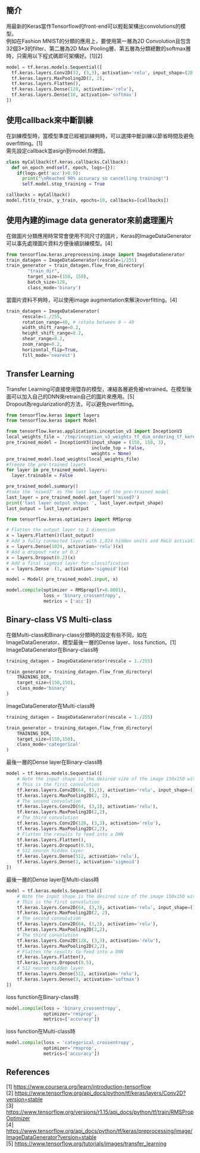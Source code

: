 ## 簡介
用最新的Keras當作Tensorflow的front-end可以輕鬆架構出convolutions的模型。  
例如在Fashion MNIST的分類的應用上，要使用第一層為2D Convolution且包含32個3*3的filter、第二層為2D Max Pooling層、第五層為分類總數的softmax層時，只需用以下程式碼即可架構好。[1][2]  

```python
model = tf.keras.models.Sequential([
  tf.keras.layers.Conv2D(32, (3,3), activation='relu', input_shape=(28, 28, 1)),
  tf.keras.layers.MaxPooling2D(2, 2),
  tf.keras.layers.Flatten(),
  tf.keras.layers.Dense(128, activation='relu'),
  tf.keras.layers.Dense(10, activation='softmax')
])
```

## 使用callback來中斷訓練
在訓練模型時，當模型準度已經被訓練夠時，可以選擇中斷訓練以節省時間及避免overfitting。[1]  
需先設定callback並asign到model.fit裡面。    
```python
class myCallback(tf.keras.callbacks.Callback):
  def on_epoch_end(self, epoch, logs={}):
    if(logs.get('acc')>0.9):
      print("\nReached 90% accuracy so cancelling training!")
      self.model.stop_training = True

callbacks = myCallback()
model.fit(x_train, y_train, epochs=10, callbacks=[callbacks])
```

## 使用內建的image data generator來前處理圖片
在做圖片分類應用時常常會使用不同尺寸的圖片，Keras的ImageDataGenerator可以事先處理圖片資料方便後續訓練模型。[4]  
```python
from tensorflow.keras.preprocessing.image import ImageDataGenerator
train_datagen = ImageDataGenerator(rescale=1/255)
train_generator = train_datagen.flow_from_directory(
        "train_dir",  
        target_size=(150, 150),
        batch_size=128,
        class_mode='binary')
```

當圖片資料不夠時，可以使用image augmentation來解決overfitting。[4]  
```python
train_datagen = ImageDataGenerator(
      rescale=1./255,
      rotation_range=40, # rotate between 0 ~ 40
      width_shift_range=0.2,
      height_shift_range=0.2,
      shear_range=0.2,
      zoom_range=0.2,
      horizontal_flip=True,
      fill_mode='nearest')
```

## Transfer Learning
Transfer Learning可直接使用暨存的模型，凍結各層避免被retrained。在模型後面可以加入自己的DNN來retrain自己的圖片來應用。[5]  
Dropout為regularization的方法，可以避免overfitting。  
```python
from tensorflow.keras import layers
from tensorflow.keras import Model

from tensorflow.keras.applications.inception_v3 import InceptionV3
local_weights_file = '/tmp/inception_v3_weights_tf_dim_ordering_tf_kernels_notop.h5'
pre_trained_model = InceptionV3(input_shape = (150, 150, 3),
                                include_top = False,
                                weights = None)
pre_trained_model.load_weights(local_weights_file)
#freeze the pre-trained layers
for layer in pre_trained_model.layers:
  layer.trainable = False

pre_trained_model.summary()
#take the 'mixed7' as the last layer of the pre-trained model
last_layer = pre_trained_model.get_layer('mixed7')
print('last layer output shape: ', last_layer.output_shape)
last_output = last_layer.output

from tensorflow.keras.optimizers import RMSprop

# Flatten the output layer to 1 dimension
x = layers.Flatten()(last_output)
# Add a fully connected layer with 1,024 hidden units and ReLU activation
x = layers.Dense(1024, activation='relu')(x)
# Add a dropout rate of 0.2
x = layers.Dropout(0.2)(x)                  
# Add a final sigmoid layer for classification
x = layers.Dense  (1, activation='sigmoid')(x)           

model = Model( pre_trained_model.input, x)

model.compile(optimizer = RMSprop(lr=0.0001),
              loss = 'binary_crossentropy',
              metrics = ['acc'])
```

## Binary-class VS Multi-class
在做Multi-class和Binary-class分類時的設定有些不同，如在ImageDataGenerator、模型最後一層的Dense layer、loss function。[1]  
ImageDataGenerator在Binary-class時  
```python
training_datagen = ImageDataGenerator(rescale = 1./255)

train_generator = training_datagen.flow_from_directory(
	TRAINING_DIR,
	target_size=(150,150),
	class_mode='binary'
)
```
ImageDataGenerator在Multi-class時  
```python
training_datagen = ImageDataGenerator(rescale = 1./255)

train_generator = training_datagen.flow_from_directory(
	TRAINING_DIR,
	target_size=(150,150),
	class_mode='categorical'
)
```
最後一層的Dense layer在Binary-class時  
```python
model = tf.keras.models.Sequential([
    # Note the input shape is the desired size of the image 150x150 with 3 bytes color
    # This is the first convolution
    tf.keras.layers.Conv2D(64, (3,3), activation='relu', input_shape=(150, 150, 3)),
    tf.keras.layers.MaxPooling2D(2, 2),
    # The second convolution
    tf.keras.layers.Conv2D(64, (3,3), activation='relu'),
    tf.keras.layers.MaxPooling2D(2,2),
    # The third convolution
    tf.keras.layers.Conv2D(128, (3,3), activation='relu'),
    tf.keras.layers.MaxPooling2D(2,2),
    # Flatten the results to feed into a DNN
    tf.keras.layers.Flatten(),
    tf.keras.layers.Dropout(0.5),
    # 512 neuron hidden layer
    tf.keras.layers.Dense(512, activation='relu'),
    tf.keras.layers.Dense(1, activation='sigmoid')
])
```
最後一層的Dense layer在Multi-class時  
```python
model = tf.keras.models.Sequential([
    # Note the input shape is the desired size of the image 150x150 with 3 bytes color
    # This is the first convolution
    tf.keras.layers.Conv2D(64, (3,3), activation='relu', input_shape=(150, 150, 3)),
    tf.keras.layers.MaxPooling2D(2, 2),
    # The second convolution
    tf.keras.layers.Conv2D(64, (3,3), activation='relu'),
    tf.keras.layers.MaxPooling2D(2,2),
    # The third convolution
    tf.keras.layers.Conv2D(128, (3,3), activation='relu'),
    tf.keras.layers.MaxPooling2D(2,2),
    # Flatten the results to feed into a DNN
    tf.keras.layers.Flatten(),
    tf.keras.layers.Dropout(0.5),
    # 512 neuron hidden layer
    tf.keras.layers.Dense(512, activation='relu'),
    tf.keras.layers.Dense(3, activation='softmax')
])
```
loss function在Binary-class時  
```python
model.compile(loss = 'binary_crossentropy',
              optimizer='rmsprop',
              metrics=['accuracy'])
```
loss function在Multi-class時  
```python
model.compile(loss = 'categorical_crossentropy',
              optimizer='rmsprop',
              metrics=['accuracy'])
```

## References
[1] https://www.coursera.org/learn/introduction-tensorflow  
[2] https://www.tensorflow.org/api_docs/python/tf/keras/layers/Conv2D?version=stable  
[3] https://www.tensorflow.org/versions/r1.15/api_docs/python/tf/train/RMSPropOptimizer  
[4] https://www.tensorflow.org/api_docs/python/tf/keras/preprocessing/image/ImageDataGenerator?version=stable  
[5] https://www.tensorflow.org/tutorials/images/transfer_learning  
